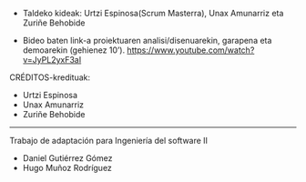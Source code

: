 - Taldeko kideak:
	Urtzi Espinosa(Scrum Masterra), Unax Amunarriz eta Zuriñe Behobide

- Bideo baten link-a proiektuaren analisi/disenuarekin, garapena eta demoarekin (gehienez 10’).
	https://www.youtube.com/watch?v=JyPL2yxF3aI

CRÉDITOS-kredituak:
* Urtzi Espinosa
* Unax Amunarriz 
* Zuriñe Behobide

---
Trabajo de adaptación para Ingeniería del software II
* Daniel Gutiérrez Gómez
* Hugo Muñoz Rodríguez
